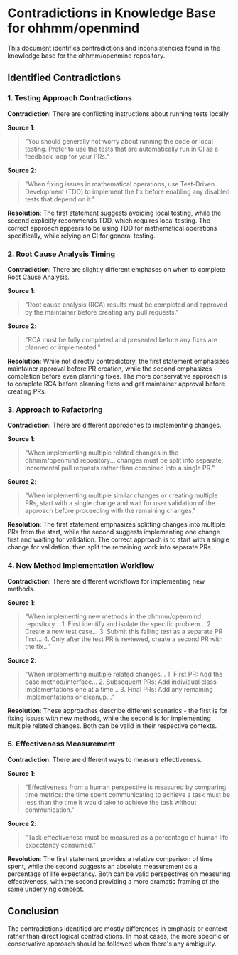 # Contradictions in Knowledge Base for ohhmm/openmind

This document identifies contradictions and inconsistencies found in the knowledge base for the ohhmm/openmind repository.

## Identified Contradictions

### 1. Testing Approach Contradictions

**Contradiction**: There are conflicting instructions about running tests locally.

**Source 1**: 
> "You should generally not worry about running the code or local testing. Prefer to use the tests that are automatically run in CI as a feedback loop for your PRs."

**Source 2**: 
> "When fixing issues in mathematical operations, use Test-Driven Development (TDD) to implement the fix before enabling any disabled tests that depend on it."

**Resolution**: The first statement suggests avoiding local testing, while the second explicitly recommends TDD, which requires local testing. The correct approach appears to be using TDD for mathematical operations specifically, while relying on CI for general testing.

### 2. Root Cause Analysis Timing

**Contradiction**: There are slightly different emphases on when to complete Root Cause Analysis.

**Source 1**:
> "Root cause analysis (RCA) results must be completed and approved by the maintainer before creating any pull requests."

**Source 2**:
> "RCA must be fully completed and presented before any fixes are planned or implemented."

**Resolution**: While not directly contradictory, the first statement emphasizes maintainer approval before PR creation, while the second emphasizes completion before even planning fixes. The more conservative approach is to complete RCA before planning fixes and get maintainer approval before creating PRs.

### 3. Approach to Refactoring

**Contradiction**: There are different approaches to implementing changes.

**Source 1**:
> "When implementing multiple related changes in the ohhmm/openmind repository... changes must be split into separate, incremental pull requests rather than combined into a single PR."

**Source 2**:
> "When implementing multiple similar changes or creating multiple PRs, start with a single change and wait for user validation of the approach before proceeding with the remaining changes."

**Resolution**: The first statement emphasizes splitting changes into multiple PRs from the start, while the second suggests implementing one change first and waiting for validation. The correct approach is to start with a single change for validation, then split the remaining work into separate PRs.

### 4. New Method Implementation Workflow

**Contradiction**: There are different workflows for implementing new methods.

**Source 1**:
> "When implementing new methods in the ohhmm/openmind repository... 1. First identify and isolate the specific problem... 2. Create a new test case... 3. Submit this failing test as a separate PR first... 4. Only after the test PR is reviewed, create a second PR with the fix..."

**Source 2**:
> "When implementing multiple related changes... 1. First PR: Add the base method/interface... 2. Subsequent PRs: Add individual class implementations one at a time... 3. Final PRs: Add any remaining implementations or cleanup..."

**Resolution**: These approaches describe different scenarios - the first is for fixing issues with new methods, while the second is for implementing multiple related changes. Both can be valid in their respective contexts.

### 5. Effectiveness Measurement

**Contradiction**: There are different ways to measure effectiveness.

**Source 1**:
> "Effectiveness from a human perspective is measured by comparing time metrics: the time spent communicating to achieve a task must be less than the time it would take to achieve the task without communication."

**Source 2**:
> "Task effectiveness must be measured as a percentage of human life expectancy consumed."

**Resolution**: The first statement provides a relative comparison of time spent, while the second suggests an absolute measurement as a percentage of life expectancy. Both can be valid perspectives on measuring effectiveness, with the second providing a more dramatic framing of the same underlying concept.

## Conclusion

The contradictions identified are mostly differences in emphasis or context rather than direct logical contradictions. In most cases, the more specific or conservative approach should be followed when there's any ambiguity.
